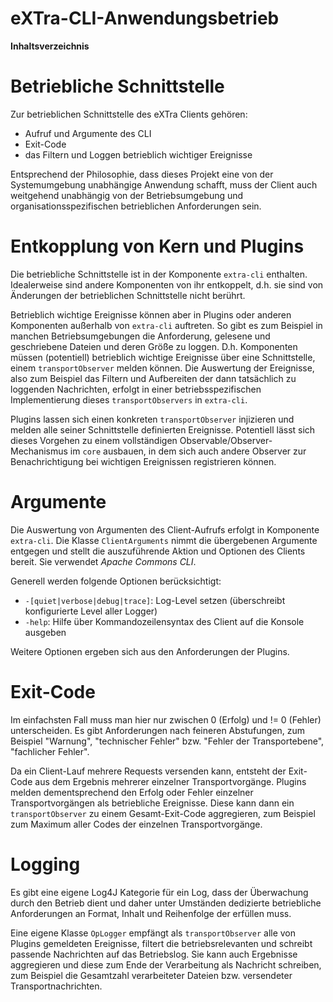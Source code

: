 # eXTra-CLI-Anwendungsbetrieb #

**Inhaltsverzeichnis**


# Betriebliche Schnittstelle #

Zur betrieblichen Schnittstelle des eXTra Clients gehören:
  * Aufruf und Argumente des CLI
  * Exit-Code
  * das Filtern und Loggen betrieblich wichtiger Ereignisse

Entsprechend der Philosophie, dass dieses Projekt eine von der Systemumgebung unabhängige Anwendung schafft, muss der Client auch weitgehend unabhängig von der Betriebsumgebung und organisationsspezifischen betrieblichen Anforderungen sein.

# Entkopplung von Kern und Plugins #

Die betriebliche Schnittstelle ist in der Komponente `extra-cli` enthalten. Idealerweise sind andere Komponenten von ihr entkoppelt, d.h. sie sind von Änderungen der betrieblichen Schnittstelle nicht berührt.

Betrieblich wichtige Ereignisse können aber in Plugins oder anderen Komponenten außerhalb von `extra-cli` auftreten. So gibt es zum Beispiel in manchen Betriebsumgebungen die Anforderung, gelesene und geschriebene Dateien und deren Größe zu loggen. D.h. Komponenten müssen (potentiell) betrieblich wichtige Ereignisse über eine Schnittstelle, einem `transportObserver` melden können. Die Auswertung der Ereignisse, also zum Beispiel das Filtern und Aufbereiten der dann tatsächlich zu loggenden Nachrichten, erfolgt in einer betriebsspezifischen Implementierung dieses `transportObservers` in `extra-cli`.

Plugins lassen sich einen konkreten `transportObserver` injizieren und melden alle seiner Schnittstelle definierten Ereignisse. Potentiell lässt sich dieses Vorgehen zu einem vollständigen Observable/Observer-Mechanismus im `core` ausbauen, in dem sich auch andere Observer zur Benachrichtigung bei wichtigen Ereignissen registrieren können.


# Argumente #

Die Auswertung von Argumenten des Client-Aufrufs erfolgt in Komponente `extra-cli`. Die Klasse `ClientArguments` nimmt die übergebenen Argumente entgegen und stellt die auszuführende Aktion und Optionen des Clients bereit. Sie verwendet _Apache Commons CLI_.

Generell werden folgende Optionen berücksichtigt:
  * `-[quiet|verbose|debug|trace]`: Log-Level setzen (überschreibt konfigurierte Level aller Logger)
  * `-help`: Hilfe über Kommandozeilensyntax des Client auf die Konsole ausgeben

Weitere Optionen ergeben sich aus den Anforderungen der Plugins.

# Exit-Code #

Im einfachsten Fall muss man hier nur zwischen 0 (Erfolg) und != 0 (Fehler) unterscheiden. Es gibt Anforderungen nach feineren Abstufungen, zum Beispiel "Warnung", "technischer Fehler" bzw. "Fehler der Transportebene", "fachlicher Fehler".

Da ein Client-Lauf mehrere Requests versenden kann, entsteht der Exit-Code aus dem Ergebnis mehrerer einzelner Transportvorgänge. Plugins melden dementsprechend den Erfolg oder Fehler einzelner Transportvorgängen als betriebliche Ereignisse. Diese kann dann ein `transportObserver` zu einem Gesamt-Exit-Code aggregieren, zum Beispiel zum Maximum aller Codes der einzelnen Transportvorgänge.

# Logging #

Es gibt eine eigene Log4J Kategorie für ein Log, dass der Überwachung durch den Betrieb dient und daher unter Umständen dedizierte betriebliche Anforderungen an Format, Inhalt und Reihenfolge der erfüllen muss.

Eine eigene Klasse `OpLogger` empfängt als `transportObserver` alle von Plugins gemeldeten Ereignisse, filtert die betriebsrelevanten und schreibt passende Nachrichten auf das Betriebslog. Sie kann auch Ergebnisse aggregieren und diese zum Ende der Verarbeitung als Nachricht schreiben, zum Beispiel die Gesamtzahl verarbeiteter Dateien bzw. versendeter Transportnachrichten.